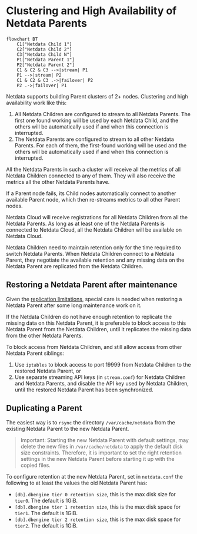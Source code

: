 # Clustering and High Availability of Netdata Parents

```mermaid
flowchart BT
    C1["Netdata Child 1"]
    C2["Netdata Child 2"]
    C3["Netdata Child N"]
    P1["Netdata Parent 1"]
    P2["Netdata Parent 2"]
    C1 & C2 & C3 -->|stream| P1
    P1 -->|stream| P2
    C1 & C2 & C3 .->|failover| P2
    P2 .->|failover| P1
```

Netdata supports building Parent clusters of 2+ nodes. Clustering and high availability work like this:

1. All Netdata Children are configured to stream to all Netdata Parents. The first one found working will be used by each Netdata Child, and the others will be automatically used if and when this connection is interrupted.
2. The Netdata Parents are configured to stream to all other Netdata Parents. For each of them, the first-found working will be used and the others will be automatically used if and when this connection is interrupted.

All the Netdata Parents in such a cluster will receive all the metrics of all Netdata Children connected to any of them. They will also receive the metrics all the other Netdata Parents have.

If a Parent node fails, its Child nodes automatically connect to another available Parent node, which then re-streams metrics to all other Parent nodes.

Netdata Cloud will receive registrations for all Netdata Children from all the Netdata Parents. As long as at least one of the Netdata Parents is connected to Netdata Cloud, all the Netdata Children will be available on Netdata Cloud.

Netdata Children need to maintain retention only for the time required to switch Netdata Parents. When Netdata Children connect to a Netdata Parent, they negotiate the available retention and any missing data on the Netdata Parent are replicated from the Netdata Children.

## Restoring a Netdata Parent after maintenance

Given the [replication limitations](/docs/observability-centralization-points/metrics-centralization-points/replication-of-past-samples.md#replication-limitations), special care is needed when restoring a Netdata Parent after some long maintenance work on it.

If the Netdata Children do not have enough retention to replicate the missing data on this Netdata Parent, it is preferable to block access to this Netdata Parent from the Netdata Children, until it replicates the missing data from the other Netdata Parents.

To block access from Netdata Children, and still allow access from other Netdata Parent siblings:

1. Use `iptables` to block access to port 19999 from Netdata Children to the restored Netdata Parent, or
2. Use separate streaming API keys (in `stream.conf`) for Netdata Children and Netdata Parents, and disable the API key used by Netdata Children, until the restored Netdata Parent has been synchronized.

## Duplicating a Parent

The easiest way is to `rsync` the directory `/var/cache/netdata` from the existing Netdata Parent to the new Netdata Parent.

> Important: Starting the new Netdata Parent with default settings, may delete the new files in `/var/cache/netdata` to apply the default disk size constraints. Therefore, it is important to set the right retention settings in the new Netdata Parent before starting it up with the copied files.

To configure retention at the new Netdata Parent, set in `netdata.conf` the following to at least the values the old Netdata Parent has:

- `[db].dbengine tier 0 retention size`, this is the max disk size for `tier0`. The default is 1GiB.
- `[db].dbengine tier 1 retention size`, this is the max disk space for `tier1`. The default is 1GiB.
- `[db].dbengine tier 2 retention size`, this is the max disk space for `tier2`. The default is 1GiB.
